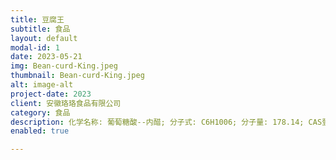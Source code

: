 ```yaml
---
title: 豆腐王
subtitle: 食品
layout: default
modal-id: 1
date: 2023-05-21 
img: Bean-curd-King.jpeg
thumbnail: Bean-curd-King.jpeg
alt: image-alt
project-date: 2023
client: 安徽珞珞食品有限公司
category: 食品
description: 化学名称: 葡萄糖酸--内醋; 分子式: C6H1006; 分子量: 178.14; CAS登录号:90-80-2; 执行标准: GB7657-2020、FCC、USP、E575; 规格:1kg/袋、25kg/袋
enabled: true

---
```

